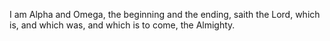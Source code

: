 I am Alpha and Omega, the beginning and the ending, saith the Lord, which is, and which was, and which is to come, the Almighty.
